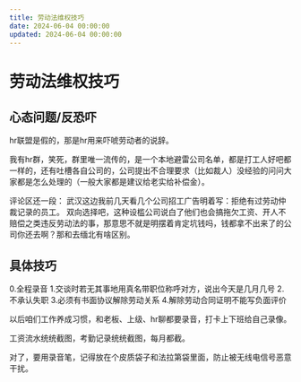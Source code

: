 ```yaml
---
title: 劳动法维权技巧
date: 2024-06-04 00:00:00
updated: 2024-06-04 00:00:00
---
```


# 劳动法维权技巧

## 心态问题/反恐吓

hr联盟是假的，那是hr用来吓唬劳动者的说辞。

我有hr群，笑死，群里唯一流传的，是一个本地避雷公司名单，都是打工人好吧都一样的，还有吐槽各自公司的，公司提出不合理要求（比如裁人）没经验的问问大家都是怎么处理的（一般大家都是建议给老实给补偿金）。

评论区还一段：
武汉这边我前几天看几个公司招工广告明着写：拒绝有过劳动仲裁记录的员工。
双向选择吧，这种设槛公司说白了他们也会搞拖欠工资、开人不赔偿之类违反劳动法的事，那意思不就是明摆着肯定坑钱吗，钱都拿不出来了的公司你还去啊？那和去缅北有啥区别。

## 具体技巧

0.全程录音
1.交谈时若无其事地用真名带职位称呼对方，说出今天是几月几号
2.不承认失职
3.必须有书面协议解除劳动关系
4.解除劳动合同证明不能写负面评价

以后咱们工作养成习惯，和老板、上级、hr聊都要录音，打卡上下班给自己录像。

工资流水统统截图，考勤记录统统截图，每月都截。

对了，要用录音笔，记得放在个皮质袋子和法拉第袋里面，防止被无线电信号恶意干扰。
